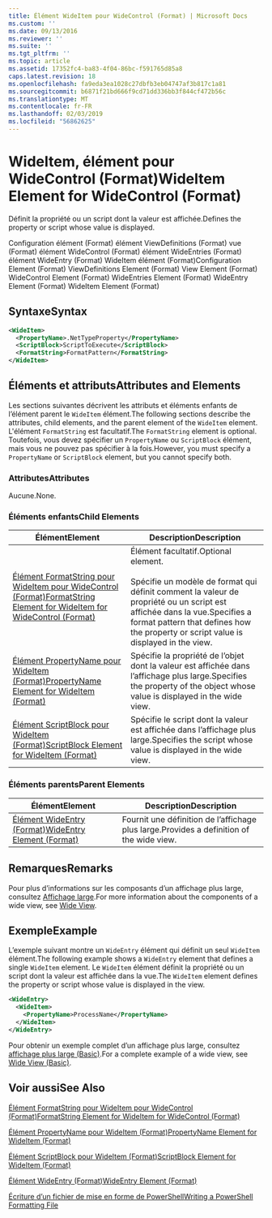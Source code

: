```yaml
---
title: Élément WideItem pour WideControl (Format) | Microsoft Docs
ms.custom: ''
ms.date: 09/13/2016
ms.reviewer: ''
ms.suite: ''
ms.tgt_pltfrm: ''
ms.topic: article
ms.assetid: 17352fc4-ba83-4f04-86bc-f591765d85a8
caps.latest.revision: 18
ms.openlocfilehash: fa9eda3ea1028c27dbfb3eb04747af3b817c1a81
ms.sourcegitcommit: b6871f21bd666f9cd71dd336bb3f844cf472b56c
ms.translationtype: MT
ms.contentlocale: fr-FR
ms.lasthandoff: 02/03/2019
ms.locfileid: "56862625"
---
```

# <a name="wideitem-element-for-widecontrol-format"></a><span data-ttu-id="4d3c1-102">WideItem, élément pour WideControl (Format)</span><span class="sxs-lookup"><span data-stu-id="4d3c1-102">WideItem Element for WideControl (Format)</span></span>

<span data-ttu-id="4d3c1-103">Définit la propriété ou un script dont la valeur est affichée.</span><span class="sxs-lookup"><span data-stu-id="4d3c1-103">Defines the property or script whose value is displayed.</span></span>

<span data-ttu-id="4d3c1-104">Configuration élément (Format) élément ViewDefinitions (Format) vue (Format) élément WideControl (Format) élément WideEntries (Format) élément WideEntry (Format) WideItem élément (Format)</span><span class="sxs-lookup"><span data-stu-id="4d3c1-104">Configuration Element (Format) ViewDefinitions Element (Format) View Element (Format) WideControl Element (Format) WideEntries Element (Format) WideEntry Element (Format) WideItem Element (Format)</span></span>

## <a name="syntax"></a><span data-ttu-id="4d3c1-105">Syntaxe</span><span class="sxs-lookup"><span data-stu-id="4d3c1-105">Syntax</span></span>

```xml
<WideItem>
  <PropertyName>.NetTypeProperty</PropertyName>
  <ScriptBlock>ScriptToExecute</ScriptBlock>
  <FormatString>FormatPattern</FormatString>
</WideItem>
```

## <a name="attributes-and-elements"></a><span data-ttu-id="4d3c1-106">Éléments et attributs</span><span class="sxs-lookup"><span data-stu-id="4d3c1-106">Attributes and Elements</span></span>

<span data-ttu-id="4d3c1-107">Les sections suivantes décrivent les attributs et éléments enfants de l’élément parent le `WideItem` élément.</span><span class="sxs-lookup"><span data-stu-id="4d3c1-107">The following sections describe the attributes, child elements, and the parent element of the `WideItem` element.</span></span> <span data-ttu-id="4d3c1-108">L'élément `FormatString` est facultatif.</span><span class="sxs-lookup"><span data-stu-id="4d3c1-108">The `FormatString` element is optional.</span></span> <span data-ttu-id="4d3c1-109">Toutefois, vous devez spécifier un `PropertyName` ou `ScriptBlock` élément, mais vous ne pouvez pas spécifier à la fois.</span><span class="sxs-lookup"><span data-stu-id="4d3c1-109">However, you must specify a `PropertyName` or `ScriptBlock` element, but you cannot specify both.</span></span>

### <a name="attributes"></a><span data-ttu-id="4d3c1-110">Attributes</span><span class="sxs-lookup"><span data-stu-id="4d3c1-110">Attributes</span></span>

<span data-ttu-id="4d3c1-111">Aucune.</span><span class="sxs-lookup"><span data-stu-id="4d3c1-111">None.</span></span>

### <a name="child-elements"></a><span data-ttu-id="4d3c1-112">Éléments enfants</span><span class="sxs-lookup"><span data-stu-id="4d3c1-112">Child Elements</span></span>

|<span data-ttu-id="4d3c1-113">Élément</span><span class="sxs-lookup"><span data-stu-id="4d3c1-113">Element</span></span>|<span data-ttu-id="4d3c1-114">Description</span><span class="sxs-lookup"><span data-stu-id="4d3c1-114">Description</span></span>|
|-------------|-----------------|
|[<span data-ttu-id="4d3c1-115">Élément FormatString pour WideItem pour WideControl (Format)</span><span class="sxs-lookup"><span data-stu-id="4d3c1-115">FormatString Element for WideItem for WideControl (Format)</span></span>](./formatstring-element-for-wideitem-for-widecontrol-format.md)|<span data-ttu-id="4d3c1-116">Élément facultatif.</span><span class="sxs-lookup"><span data-stu-id="4d3c1-116">Optional element.</span></span><br /><br /> <span data-ttu-id="4d3c1-117">Spécifie un modèle de format qui définit comment la valeur de propriété ou un script est affichée dans la vue.</span><span class="sxs-lookup"><span data-stu-id="4d3c1-117">Specifies a format pattern that defines how the property or script value is displayed in the view.</span></span>|
|[<span data-ttu-id="4d3c1-118">Élément PropertyName pour WideItem (Format)</span><span class="sxs-lookup"><span data-stu-id="4d3c1-118">PropertyName Element for WideItem (Format)</span></span>](./propertyname-element-for-wideitem-for-widecontrol-format.md)|<span data-ttu-id="4d3c1-119">Spécifie la propriété de l’objet dont la valeur est affichée dans l’affichage plus large.</span><span class="sxs-lookup"><span data-stu-id="4d3c1-119">Specifies the property of the object whose value is displayed in the wide view.</span></span>|
|[<span data-ttu-id="4d3c1-120">Élément ScriptBlock pour WideItem (Format)</span><span class="sxs-lookup"><span data-stu-id="4d3c1-120">ScriptBlock Element for WideItem (Format)</span></span>](./scriptblock-element-for-wideitem-for-widecontrol-format.md)|<span data-ttu-id="4d3c1-121">Spécifie le script dont la valeur est affichée dans l’affichage plus large.</span><span class="sxs-lookup"><span data-stu-id="4d3c1-121">Specifies the script whose value is displayed in the wide view.</span></span>|

### <a name="parent-elements"></a><span data-ttu-id="4d3c1-122">Éléments parents</span><span class="sxs-lookup"><span data-stu-id="4d3c1-122">Parent Elements</span></span>

|<span data-ttu-id="4d3c1-123">Élément</span><span class="sxs-lookup"><span data-stu-id="4d3c1-123">Element</span></span>|<span data-ttu-id="4d3c1-124">Description</span><span class="sxs-lookup"><span data-stu-id="4d3c1-124">Description</span></span>|
|-------------|-----------------|
|[<span data-ttu-id="4d3c1-125">Élément WideEntry (Format)</span><span class="sxs-lookup"><span data-stu-id="4d3c1-125">WideEntry Element (Format)</span></span>](./wideentry-element-for-widecontrol-format.md)|<span data-ttu-id="4d3c1-126">Fournit une définition de l’affichage plus large.</span><span class="sxs-lookup"><span data-stu-id="4d3c1-126">Provides a definition of the wide view.</span></span>|

## <a name="remarks"></a><span data-ttu-id="4d3c1-127">Remarques</span><span class="sxs-lookup"><span data-stu-id="4d3c1-127">Remarks</span></span>

<span data-ttu-id="4d3c1-128">Pour plus d’informations sur les composants d’un affichage plus large, consultez [Affichage large](./creating-a-wide-view.md).</span><span class="sxs-lookup"><span data-stu-id="4d3c1-128">For more information about the components of a wide view, see [Wide View](./creating-a-wide-view.md).</span></span>

## <a name="example"></a><span data-ttu-id="4d3c1-129">Exemple</span><span class="sxs-lookup"><span data-stu-id="4d3c1-129">Example</span></span>

<span data-ttu-id="4d3c1-130">L’exemple suivant montre un `WideEntry` élément qui définit un seul `WideItem` élément.</span><span class="sxs-lookup"><span data-stu-id="4d3c1-130">The following example shows a `WideEntry` element that defines a single `WideItem` element.</span></span> <span data-ttu-id="4d3c1-131">Le `WideItem` élément définit la propriété ou un script dont la valeur est affichée dans la vue.</span><span class="sxs-lookup"><span data-stu-id="4d3c1-131">The `WideItem` element defines the property or script whose value is displayed in the view.</span></span>

```xml
<WideEntry>
  <WideItem>
    <PropertyName>ProcessName</PropertyName>
  </WideItem>
</WideEntry>
```

<span data-ttu-id="4d3c1-132">Pour obtenir un exemple complet d’un affichage plus large, consultez [affichage plus large (Basic)](./wide-view-basic.md).</span><span class="sxs-lookup"><span data-stu-id="4d3c1-132">For a complete example of a wide view, see [Wide View (Basic)](./wide-view-basic.md).</span></span>

## <a name="see-also"></a><span data-ttu-id="4d3c1-133">Voir aussi</span><span class="sxs-lookup"><span data-stu-id="4d3c1-133">See Also</span></span>

[<span data-ttu-id="4d3c1-134">Élément FormatString pour WideItem pour WideControl (Format)</span><span class="sxs-lookup"><span data-stu-id="4d3c1-134">FormatString Element for WideItem for WideControl (Format)</span></span>](./formatstring-element-for-wideitem-for-widecontrol-format.md)

[<span data-ttu-id="4d3c1-135">Élément PropertyName pour WideItem (Format)</span><span class="sxs-lookup"><span data-stu-id="4d3c1-135">PropertyName Element for WideItem (Format)</span></span>](./propertyname-element-for-wideitem-for-widecontrol-format.md)

[<span data-ttu-id="4d3c1-136">Élément ScriptBlock pour WideItem (Format)</span><span class="sxs-lookup"><span data-stu-id="4d3c1-136">ScriptBlock Element for WideItem (Format)</span></span>](./scriptblock-element-for-wideitem-for-widecontrol-format.md)

[<span data-ttu-id="4d3c1-137">Élément WideEntry (Format)</span><span class="sxs-lookup"><span data-stu-id="4d3c1-137">WideEntry Element (Format)</span></span>](./wideentry-element-for-widecontrol-format.md)

[<span data-ttu-id="4d3c1-138">Écriture d’un fichier de mise en forme de PowerShell</span><span class="sxs-lookup"><span data-stu-id="4d3c1-138">Writing a PowerShell Formatting File</span></span>](./writing-a-powershell-formatting-file.md)
